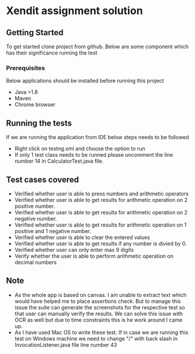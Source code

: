 # Xendit assignment solution

## Getting Started
To get started clone project from github. Below are some component which has their significance running the test

### Prerequisites
Below applications should be installed before running this project
- Java >1.8
- Maven
- Chrome browser

## Running the tests

If we are running the application from IDE below steps needs to be followed

- Right click on testng.xml and choose the option to run
- If only 1 test class needs to be runned please uncomment the line number 14 in CalculatorTest.java file.

## Test cases covered

- Verified whether user is able to press numbers and arithmetic operators
- Verified whether user is able to get results for arithmetic operation on 2 positive number.
- Verified whether user is able to get results for arithmetic operation on 2 negative number.
- Verified whether user is able to get results for arithmetic operation on 1 positive and 1 negative number.
- Verified whether user is able to clear the entered values
- Verified whether user is able to get results if any number is divied by 0.
- Verified whether user can only enter max 9 digits
- Verify whether the user is able to perform arithmetic operation on decimal numbers

## Note
- As the whole app is based on canvas. I am unable to extract text which would have helped me to place assertions check. But to manage this issue the suite can generate the screenshots for the respective test so that user can manually verify the results. We can solve this issue with OCR as well but due to time constraints this is he work around I came up.
- As I have used Mac OS to write these test. If in case we are running this test on Windows machine we need to change "/" with back slash in InvocationListener.java file line number 43





